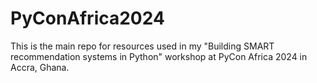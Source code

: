 # PyConAfrica2024
This is the main repo for resources used in my "Building SMART recommendation systems in Python" workshop at PyCon Africa 2024 in Accra, Ghana.
